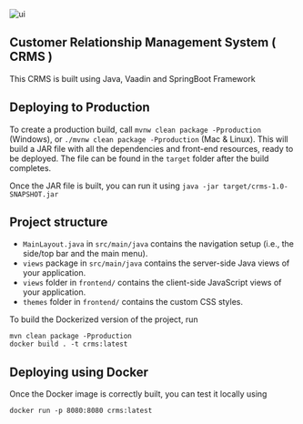 
![ui](https://github.com/Redeem-Grimm-Satoshi/CRMS/assets/45304978/9ea3030f-7d39-4a7b-859a-bd6077df644d)


## Customer Relationship Management System ( CRMS )
This CRMS is built using Java, Vaadin and SpringBoot Framework

## Deploying to Production

To create a production build, call `mvnw clean package -Pproduction` (Windows),
or `./mvnw clean package -Pproduction` (Mac & Linux).
This will build a JAR file with all the dependencies and front-end resources,
ready to be deployed. The file can be found in the `target` folder after the build completes.

Once the JAR file is built, you can run it using
`java -jar target/crms-1.0-SNAPSHOT.jar`

## Project structure

- `MainLayout.java` in `src/main/java` contains the navigation setup (i.e., the
  side/top bar and the main menu). 
- `views` package in `src/main/java` contains the server-side Java views of your application.
- `views` folder in `frontend/` contains the client-side JavaScript views of your application.
- `themes` folder in `frontend/` contains the custom CSS styles.


To build the Dockerized version of the project, run

```
mvn clean package -Pproduction
docker build . -t crms:latest
```

## Deploying using Docker

Once the Docker image is correctly built, you can test it locally using

```
docker run -p 8080:8080 crms:latest
```
